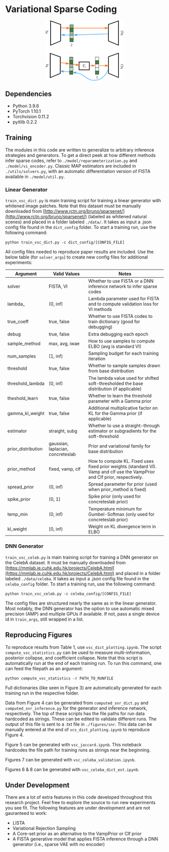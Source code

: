 # Variational Sparse Coding

<p align="center">
<img align="middle" src="figures/intro.png" alt="thresh" width="250"/>
</p>

## Dependencies
* Python 3.9.6
* PyTorch 1.10.1
* Torchvision 0.11.2
* pyitlib 0.2.2

## Training

The modules in this code are written to generalize to arbitrary inference strategies and generators. To get a direct peek at how different methods infer sparse codes, refer to `./model/reparameterization.py` and `./model/vi_encoder.py`. Classic MAP estimators are included in `./utils/solvers.py`, with an automatic differentiation version of FISTA available in `./model/util.py`.

### Linear Generator

`train_vsc_dict.py` is main training script for training a linear generator with whitened image patches. Note that this dataset must be manually downloaded from [http://www.rctn.org/bruno/sparsenet/](http://www.rctn.org/bruno/sparsenet/) (labeled as whitened natural scenes) and placed in a folder labeled `./data/`. It takes as input a .json config file found in the `dict_config` folder. To start a training run, use the following command:

```
python train_vsc_dict.py -c dict_config/[CONFIG_FILE]
```

All config files needed to reproduce paper results are included. Use the below table (for `solver_args`) to create new config files for additional experiments:

| Argument           | Valid Values     | Notes          |
| --------------     | --------------   | -------------- |
| solver             | FISTA, VI        | Whether to use FISTA or a DNN inference network to infer sparse codes |
| lambda_            | (0, inf)         | Lambda parameter used for FISTA and to compute validation loss for VI methods |
| true_coeff         | true, false      | Whether to use FISTA codes to train dictionary (good for debugging) |
| debug              | true, false      | Extra debugging each epoch |
| sample_method      | max, avg, iwae   | How to use samples to compute ELBO (avg is standard VI) |
| num_samples        | [1, inf)         | Sampling budget for each training iteration |
| threshold          | true, false      | Whether to sample samples drawn from base distribution |
| threshold_lambda   | (0, inf)         | The lambda value used for shifted soft-thresholded the base distribution (if applicable) |
| theshold_learn     | true, false      | Whether to learn the threshold parameter with a Gamma prior |
| gamma_kl_weight    | true, false     | Additional multiplicative factor on KL for the Gamma prior (if applicable) |
| estimator          | straight, subg   | Whether to use a straight-through estimator or subgradients for the soft-threshold |
| prior_distribution | gaussian, laplacian, concreteslab | Prior and variational family for base distribution |
| prior_method       | fixed, vamp, clf | How to compute KL. Fixed uses fixed prior weights (standard VI). Vamp and clf use the VampPrior and Clf prior, respectively.|
| spread_prior       | (0, inf)         | Spread parameter for prior (used when prior_method is fixed) |
| spike_prior        | (0, 1]           | Spike prior (only used for concreteslab prior) |
| temp_min           | (0, inf)         | Temperature minimum for Gumbel-Softmax (only used for concreteslab prior) |
| kl_weight          | [0, inf)         | Weight on KL divergence term in ELBO |

### DNN Generator

`train_vsc_celeb.py` is main training script for training a DNN generator on the CelebA dataset. It must be manually downloaded from [https://mmlab.ie.cuhk.edu.hk/projects/CelebA.html](https://mmlab.ie.cuhk.edu.hk/projects/CelebA.html) and placed in a folder labeled `./data/celeba`. It takes as input a .json config file found in the `celeba_config` folder. To start a training run, use the following command:

```
python train_vsc_celeb.py -c celeba_config/[CONFIG_FILE]
```

The config files are structured nearly the same as in the linear generator. Most notably, the DNN generator has the option to use automatic mixed precision (AMP) and multiple GPUs if available. If not, pass a single device id in `train_args`, still wrapped in a list.

## Reproducing Figures

To reproduce results from Table 1, use `vsc_dict_plotting.ipynb`. The script `compute_vsc_statistics.py` can be used to measure multi-information, posterior collapse, and coefficient collapse. Note that this script is automatically run at the end of each training run. To run this command, one can feed the filepath as an argument:
```
python compute_vsc_statistics -r PATH_TO_RUNFILE
```

Full dictionaries (like seen in Figure 3) are automatically generated for each training run in the respective folder.


Data from Figure 4 can be generated from `computed_snr_dict.py` and `computed_snr_inference.py` for the generator and inference network, respectively. The top of these scripts has the file paths for run data hardcoded as strings. These can be edited to validate different runs. The output of this file is sent to a .txt file in `./figures/snr`. This data can be manually entered at the end of `vcs_dict_plotting.ipynb` to reproduce Figure 4.


Figure 5 can be generated with `vsc_jaccard.ipynb`. This noteback hardcodes the file path for training runs as strings near the beginning.

Figures 7 can be generated with `vsc_celeba_validation.ipynb`.


Figures 6 & 8 can be generated with `vsc_celeba_dict_est.ipynb`.

## Under Development
There are a lot of extra features in this code developed throughout this research project. Feel free to explore the source to run new experiments you see fit. The following features are under development and are not gauranteed to work:
* LISTA
* Variational Rejection Sampling
* A Core-set prior as an alternative to the VampPrior or Clf prior
* A FISTA generative model that applies FISTA inference through a DNN generator (i.e., sparse VAE with no encoder)
